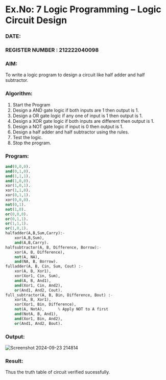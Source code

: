 # Ex.No: 7  Logic Programming –  Logic Circuit Design
### DATE:                                                                            
### REGISTER NUMBER : 212222040098
### AIM: 
To write a logic program to design a circuit like half adder and half subtractor.
###  Algorithm:
1. Start the Program
2. Design a AND gate logic if both inputs are 1 then output is 1.
3. Design a OR gate logic if any one of input is 1 then output is 1.
4. Design a XOR gate logic if both inputs are different then output is 1.
5. Design a NOT gate logic if input is 0 then output is 1.
6. Design a half adder and half subtractor using the rules.
7. Test the logic.
8. Stop the program.

### Program:
```py
and(0,0,0).
and(0,1,0).
and(1,1,1).
and(1,0,0).
xor(1,0,1).
xor(1,1,0).
xor(0,1,1).
xor(0,0,0).
not(0,1).
not(1,0).
or(0,0,0).
or(0,1,1).
or(1,1,1).
or(1,0,1).
halfadder(A,B,Sum,Carry):-
    xor(A,B,Sum),
    and(A,B,Carry).
halfsubtractor(A, B, Difference, Borrow):-
    xor(A, B, Difference),
    not(A, NA),
    and(NA, B, Borrow).
fulladder(A, B, Cin, Sum, Cout) :-
    xor(A, B, Xor1),
    xor(Xor1, Cin, Sum),
    and(A, B, And1),
    and(Xor1, Cin, And2),
    or(And1, And2, Cout).
full_subtractor(A, B, Bin, Difference, Bout) :-
    xor(A, B, Xor1),
    xor(Xor1, Bin, Difference),
    not(A, NotA),      % Apply NOT to A first
    and(NotA, B, And1),
    and(Xor1, Bin, And2),
    or(And1, And2, Bout).
```

### Output:

![Screenshot 2024-09-23 214814](https://github.com/user-attachments/assets/384df012-29d6-49d9-959c-53f559114344)


### Result:
Thus the truth table of circuit verified sucessfully.
